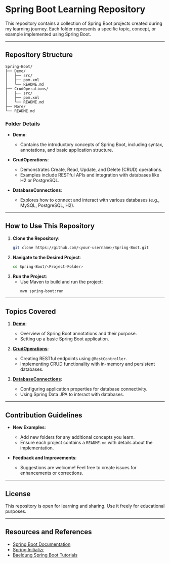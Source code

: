 # Spring Boot Learning Repository

This repository contains a collection of Spring Boot projects created during my learning journey. Each folder represents a specific topic, concept, or example implemented using Spring Boot.

---

## Repository Structure

```
Spring-Boot/
├── Demo/
│   ├── src/
│   ├── pom.xml
│   └── README.md
├── CrudOperations/
│   ├── src/
│   ├── pom.xml
│   └── README.md
├── More/
└── README.md
```

### Folder Details

- **Demo**:
  - Contains the introductory concepts of Spring Boot, including syntax, annotations, and basic application structure.

- **CrudOperations**:
  - Demonstrates Create, Read, Update, and Delete (CRUD) operations.
  - Examples include RESTful APIs and integration with databases like H2 or PostgreSQL.

- **DatabaseConnections**:
  - Explores how to connect and interact with various databases (e.g., MySQL, PostgreSQL, H2).

---

## How to Use This Repository

1. **Clone the Repository**:
   ```bash
   git clone https://github.com/<your-username>/Spring-Boot.git
   ```
2. **Navigate to the Desired Project**:
   ```bash
   cd Spring-Boot/<Project-Folder>
   ```
3. **Run the Project**:
   - Use Maven to build and run the project:
     ```bash
     mvn spring-boot:run
     ```

---

## Topics Covered

1. **[Demo](./Demo/README.md)**:
   - Overview of Spring Boot annotations and their purpose.
   - Setting up a basic Spring Boot application.

2. **[CrudOperations](./CrudOperations/README.md)**:
   - Creating RESTful endpoints using `@RestController`.
   - Implementing CRUD functionality with in-memory and persistent databases.

3. **[DatabaseConnections](./DatabaseConnections/README.md)**:
   - Configuring application properties for database connectivity.
   - Using Spring Data JPA to interact with databases.

---

## Contribution Guidelines

- **New Examples**:
  - Add new folders for any additional concepts you learn.
  - Ensure each project contains a `README.md` with details about the implementation.

- **Feedback and Improvements**:
  - Suggestions are welcome! Feel free to create issues for enhancements or corrections.

---

## License

This repository is open for learning and sharing. Use it freely for educational purposes.

---

## Resources and References

- [Spring Boot Documentation](https://spring.io/projects/spring-boot)
- [Spring Initializr](https://start.spring.io/)
- [Baeldung Spring Boot Tutorials](https://www.baeldung.com/spring-boot)
